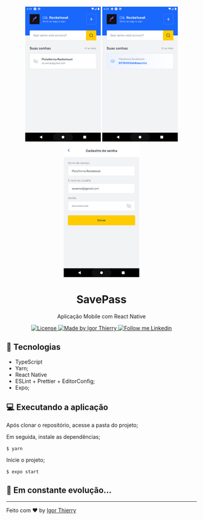 <p align="center">
    <img alt="Savepass" src="./.github/Screenshot_1.png" width="200"/>
    <img alt="Savepass" src="./.github/Screenshot_2.png" width="200"/>
    <img alt="Savepass" src="./.github/Screenshot_3.png" width="200"/>
</p>

<h1 align="center">
  SavePass
</h1>

<p align="center">Aplicação Mobile com React Native</p>

<p align="center">
  <a href="#">
    <img alt="License" src="https://img.shields.io/badge/license-MIT-2ecc71">
  </a>

  <a href="https://github.com/IgorThierry">
    <img alt="Made by Igor Thierry" src="https://img.shields.io/badge/Made%20by-Igor%20Thierry-2ecc71">
  </a>

  <a href="https://www.linkedin.com/in/igor-thierry-bastos-de-pina-204a27a6/">
    <img alt="Follow me Linkedin" src="https://img.shields.io/badge/Follow%20up-igorthierry-2ecc71?style=social&logo=linkedin">
  </a>
</p>


## 🔧 Tecnologias

- TypeScript
- Yarn;
- React Native
- ESLint + Prettier + EditorConfig;
- Expo;

## 💻 Executando a aplicação

Após clonar o repositório, acesse a pasta do projeto;

Em seguida, instale as dependências;

```
$ yarn
```

Inicie o projeto;

```
$ expo start
```

## 🚀 **Em constante evolução...**

---

Feito com ♥ by [Igor Thierry](https://www.linkedin.com/in/igor-thierry-bastos-de-pina-204a27a6/)

